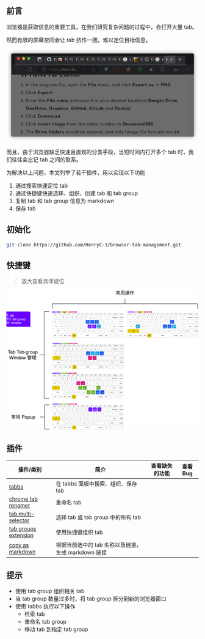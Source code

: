 ## 前言

浏览器是获取信息的重要工具，在我们研究复杂问题的过程中，会打开大量 tab。

然而有限的屏幕空间会让 tab 挤作一团，难以定位目标信息。

![](media/2022-11-30-14-54-36.png)

而且，由于浏览器缺乏快速且直观的分类手段，当短时间内打开多个 tab 时，我们往往会忘记 tab 之间的联系。

为解决以上问题，本文列举了若干插件，用以实现以下功能

1. 通过搜索快速定位 tab
2. 通过快捷键快速选择、组织、创建 tab 和 tab group
3. 复制 tab 和 tab group 信息为 markdown
4. 保存 tab

## 初始化

```bash
git clone https://github.com/HenryC-3/browser-tab-management.git
```

## 快捷键

> 放大查看具体键位

![alt](media/keybindings.drawio.png)

## 插件

| 插件/类别                                                                                                               | 简介                                                | 查看缺失的功能 | 查看 Bug |
| ----------------------------------------------------------------------------------------------------------------------- | --------------------------------------------------- | -------------- | -------- |
| [tabbs](https://chrome.google.com/webstore/detail/tabbs-tab-manager/cicnbbdlbjaoioilpbdioeeaockgbhfi)                   | 在 tabbs 面板中搜索、组织、保存 tab                 |                |          |
| [chrome tab renamer](https://chrome.google.com/webstore/detail/chrome-tab-renamer/jbjkejjogkedpjendhaccnccmeiafied)     | 重命名 tab                                          |                |          |
| [tab multi-selector](https://chrome.google.com/webstore/detail/tab-multiselect/enkfbbcigpbejipanohlnenfbaajoikc)        | 选择 tab 或 tab group 中的所有 tab                  |                |          |
| [tab groups extension](https://chrome.google.com/webstore/detail/tab-groups-extension/nplimhmoanghlebhdiboeellhgmgommi) | 使用快捷键组织 tab                                  |                |          |
| [copy as markdown](https://chrome.google.com/webstore/detail/copy-as-markdown/fkeaekngjflipcockcnpobkpbbfbhmdn)         | 根据当前选中的 tab 名称以及链接，生成 markdown 链接 |                |          |

## 提示

-   使用 tab group 组织相关 tab
-   当 tab group 数量过多时，将 tab group 拆分到新的浏览器窗口
-   使用 tabbs 执行以下操作
    -   检索 tab
    -   重命名 tab group
    -   移动 tab 到指定 tab group
